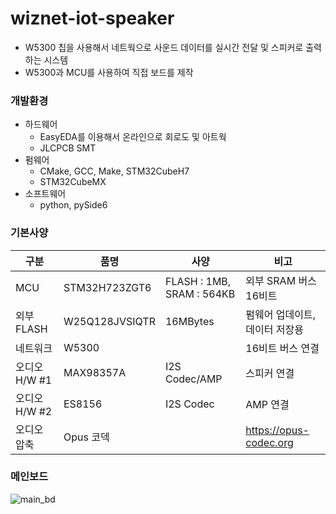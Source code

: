 # wiznet-iot-speaker

- W5300 칩을 사용해서 네트웍으로 사운드 데이터를 실시간 전달 및 스피커로 출력하는 시스템
- W5300과 MCU를 사용하여 직접 보드를 제작

### 개발환경
- 하드웨어
    - EasyEDA를 이용해서 온라인으로 회로도 및 아트웍
    - JLCPCB SMT
- 펌웨어
    - CMake, GCC, Make, STM32CubeH7
    - STM32CubeMX
- 소프트웨어
    - python, pySide6

### 기본사양
구분 | 품명 | 사양 | 비고
---- | ---- | ---- | ----
MCU | STM32H723ZGT6 | FLASH : 1MB, SRAM : 564KB | 외부 SRAM 버스 16비트
외부 FLASH | W25Q128JVSIQTR |	16MBytes |	펌웨어 업데이트, 데이터 저장용
네트워크 |	W5300 | |		16비트 버스 연결
오디오 H/W #1 |	MAX98357A |	I2S Codec/AMP |	스피커 연결
오디오 H/W #2 |	ES8156 |	I2S Codec	| AMP 연결
오디오 압축 | 	Opus 코덱 | |		https://opus-codec.org


### 메인보드

![main_bd](https://user-images.githubusercontent.com/5537436/235310032-73d421e0-8c94-4bc9-b89e-5fef2ce7070f.jpg)
